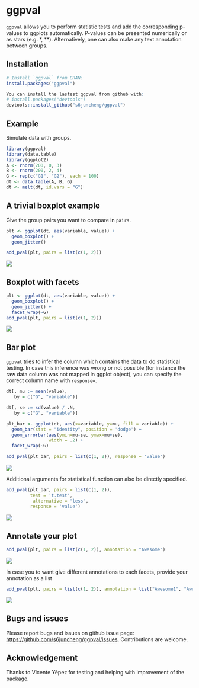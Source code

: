 <!-- README.md is generated from README.Rmd. Please edit that file -->
ggpval
======

`ggpval` allows you to perform statistic tests and add the corresponding p-values to ggplots automatically. P-values can be presented numerically or as stars (e.g. \*, \*\*). Alternatively, one can also make any text annotation between groups.

Installation
------------

``` r
# Install `ggpval` from CRAN:
install.packages("ggpval")

You can install the lastest ggpval from github with:
# install.packages("devtools")
devtools::install_github("s6juncheng/ggpval")
```

Example
-------

Simulate data with groups.

``` r
library(ggpval)
library(data.table)
library(ggplot2)
A <- rnorm(200, 0, 3)
B <- rnorm(200, 2, 4)
G <- rep(c("G1", "G2"), each = 100)
dt <- data.table(A, B, G)
dt <- melt(dt, id.vars = "G")
```

A trivial boxplot example
-------------------------

Give the group pairs you want to compare in `pairs`.

``` r
plt <- ggplot(dt, aes(variable, value)) +
  geom_boxplot() +
  geom_jitter()

add_pval(plt, pairs = list(c(1, 2)))
```

![](README-unnamed-chunk-3-1.png)

Boxplot with facets
-------------------

``` r
plt <- ggplot(dt, aes(variable, value)) +
  geom_boxplot() +
  geom_jitter() +
  facet_wrap(~G)
add_pval(plt, pairs = list(c(1, 2)))
```

![](README-unnamed-chunk-4-1.png)

Bar plot
--------

`ggpval` tries to infer the column which contains the data to do statistical testing. In case this inference was wrong or not possible (for instance the raw data column was not mapped in ggplot object), you can specify the correct column name with `response=`.

``` r
dt[, mu := mean(value),
   by = c("G", "variable")]

dt[, se := sd(value) / .N,
   by = c("G", "variable")]

plt_bar <- ggplot(dt, aes(x=variable, y=mu, fill = variable)) +
  geom_bar(stat = "identity", position = 'dodge') +
  geom_errorbar(aes(ymin=mu-se, ymax=mu+se),
                width = .2) +
  facet_wrap(~G)

add_pval(plt_bar, pairs = list(c(1, 2)), response = 'value')
```

![](README-unnamed-chunk-5-1.png)

Additional arguments for statistical function can also be directly specified.

``` r
add_pval(plt_bar, pairs = list(c(1, 2)), 
         test = 't.test',
          alternative = "less",
         response = 'value')
```

![](README-unnamed-chunk-6-1.png)

Annotate your plot
------------------

``` r
add_pval(plt, pairs = list(c(1, 2)), annotation = "Awesome")
```

![](README-unnamed-chunk-7-1.png)

In case you to want give different annotations to each facets, provide your annotation as a list

``` r
add_pval(plt, pairs = list(c(1, 2)), annotation = list("Awesome1", "Awesome2"))
```

![](README-unnamed-chunk-8-1.png)

Bugs and issues
---------------

Please report bugs and issues on github issue page: <https://github.com/s6juncheng/ggpval/issues>. Contributions are welcome.

Acknowledgement
---------------

Thanks to Vicente Yépez for testing and helping with improvement of the package.
